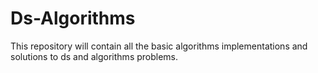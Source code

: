 # Ds-Algorithms
This repository will contain all the basic algorithms implementations and solutions to ds and algorithms problems.
